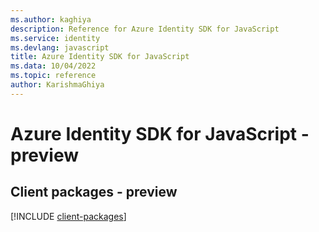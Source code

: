 ```yaml
---
ms.author: kaghiya
description: Reference for Azure Identity SDK for JavaScript
ms.service: identity
ms.devlang: javascript
title: Azure Identity SDK for JavaScript
ms.data: 10/04/2022
ms.topic: reference
author: KarishmaGhiya
---
```

# Azure Identity SDK for JavaScript - preview

## Client packages - preview
[!INCLUDE [client-packages](identity-client-index.md)]